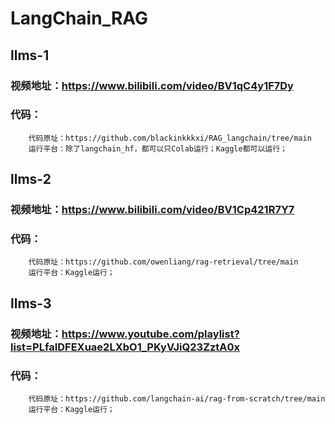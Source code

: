 # LangChain_RAG
## llms-1
### 视频地址：https://www.bilibili.com/video/BV1qC4y1F7Dy
### 代码：
        代码原址：https://github.com/blackinkkkxi/RAG_langchain/tree/main
        运行平台：除了langchain_hf，都可以只Colab运行；Kaggle都可以运行；
## llms-2
### 视频地址：https://www.bilibili.com/video/BV1Cp421R7Y7
### 代码：
        代码原址：https://github.com/owenliang/rag-retrieval/tree/main
        运行平台：Kaggle运行；
## llms-3
### 视频地址：https://www.youtube.com/playlist?list=PLfaIDFEXuae2LXbO1_PKyVJiQ23ZztA0x
### 代码：
        代码原址：https://github.com/langchain-ai/rag-from-scratch/tree/main
        运行平台：Kaggle运行；
